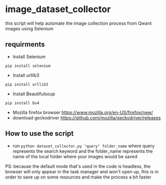 # image_dataset_collector
this script will help automate the image collection process from Qwant images  using Selenium
## requirments
- Install Selenium  
```
pip install selenium
```
- Install urllib3
```
pip install urllib3
```
- Install Beautifulsoup
```
pip install bs4
```
- Mozilla firefox browser https://www.mozilla.org/en-US/firefox/new/
- download geckodriver https://github.com/mozilla/geckodriver/releases
## How to use the script 
- run ```python dataset_collector.py "query" folder_name```
where query represents the search keyword and the folder_name represents the name of the local folder where your images would be saved



PS: because the default mode that's used in the code is headless, the browser will only appear in the task manager and won't open up, this is in order to save up on some resources and make the process a bit faster
